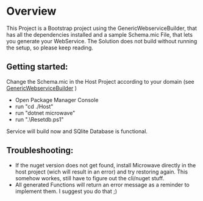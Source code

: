 # Overview
This Project is a Bootstrap project using the GenericWebserviceBuilder, that has all the dependencies installed and a sample Schema.mic File, that lets you generate your WebService. The Solution does not build without running the setup, so please keep reading.

## Getting started:
Change the Schema.mic in the Host Project according to your domain (see [GenericWebserviceBuilder](https://github.com/Lauchi/GenericWebServiceBuilder) )
- Open Package Manager Console
- run "cd ./Host"
- run "dotnet microwave"
- run ".\Resetdb.ps1"

Service will build now and SQlite Database is functional.

## Troubleshooting:
- If the nuget version does not get found, install Microwave directly in the host project (wich will result in an error) and try restoring again. This somehow workes, still have to figure out the cli/nuget stuff.
- All generated Functions will return an error message as a reminder to implement them. I suggest you do that ;)
